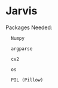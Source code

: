 # Jarvis

Packages Needed:
      
      Numpy
      
      argparse
      
      cv2
      
      os
      
      PIL (Pillow)
